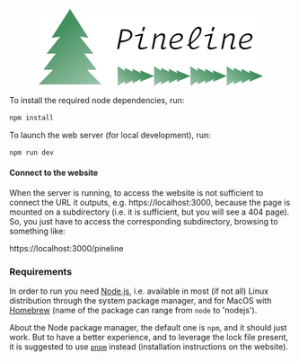 <p align="center">
  <a href="https://n3pdf.github.io/pineline/">
    <img alt="Pineline"
    src="./public/logo.png"
    width=400>
  </a>
</p>

To install the required node dependencies, run:

```sh
npm install
```

To launch the web server (for local development), run:

```sh
npm run dev
```

#### Connect to the website

When the server is running, to access the website is not sufficient to connect
the URL it outputs, e.g. https://localhost:3000, because the page is mounted on
a subdirectory (i.e. it is sufficient, but you will see a 404 page).
So, you just have to access the corresponding subdirectory, browsing to
something like:

https://localhost:3000/pineline

### Requirements

In order to run you need [Node.js](https://nodejs.org/en/), i.e. available in
most (if not all) Linux distribution through the system package manager, and for
MacOS with [Homebrew](https://brew.sh/) (name of the package can range from
`node` to 'nodejs').

About the Node package manager, the default one is `npm`, and it should just
work. But to have a better experience, and to leverage the lock file present, it
is suggested to use [`pnpm`](https://pnpm.io/) instead (installation
instructions on the website).
